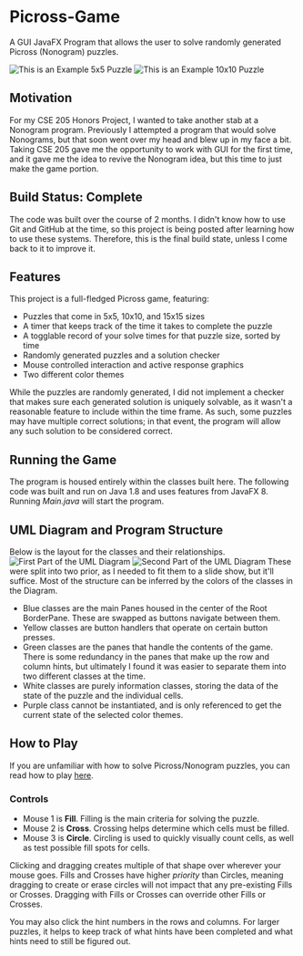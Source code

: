 # Picross-Game
A GUI JavaFX Program that allows the user to solve randomly generated Picross (Nonogram) puzzles.

![This is an Example 5x5 Puzzle](/Images/Picross_Sample_1.PNG)
![This is an Example 10x10 Puzzle](/Images/Picross_Sample_2.PNG)

## Motivation
For my CSE 205 Honors Project, I wanted to take another stab at a Nonogram program. Previously
I attempted a program that would solve Nonograms, but that soon went over my head and blew up
in my face a bit. Taking CSE 205 gave me the opportunity to work with GUI for the first time,
and it gave me the idea to revive the Nonogram idea, but this time to just make the game portion.

## Build Status: Complete
The code was built over the course of 2 months. I didn't know how to use Git and GitHub at the
time, so this project is being posted after learning how to use these systems. Therefore, this
is the final build state, unless I come back to it to improve it.

## Features
This project is a full-fledged Picross game, featuring:
- Puzzles that come in 5x5, 10x10, and 15x15 sizes
- A timer that keeps track of the time it takes to complete the puzzle
- A togglable record of your solve times for that puzzle size, sorted by time
- Randomly generated puzzles and a solution checker 
- Mouse controlled interaction and active response graphics
- Two different color themes

While the puzzles are randomly generated, I did not implement a checker that makes sure each
generated solution is uniquely solvable, as it wasn't a reasonable feature to include within
the time frame. As such, some puzzles may have multiple correct solutions; in that event, the
program will allow any such solution to be considered correct.

## Running the Game
The program is housed entirely within the classes built here. The following code was built and
run on Java 1.8 and uses features from JavaFX 8. Running *Main.java* will start the program.

## UML Diagram and Program Structure
Below is the layout for the classes and their relationships.
![First Part of the UML Diagram](/Images/UML_Diagram_1.png)
![Second Part of the UML Diagram](/Images/UML_Diagram_2.png)
These were split into two prior, as I needed to fit them to a slide show, but it'll suffice.
Most of the structure can be inferred by the colors of the classes in the Diagram.
- Blue classes are the main Panes housed in the center of the Root BorderPane. These are swapped as buttons navigate between them.
- Yellow classes are button handlers that operate on certain button presses.
- Green classes are the panes that handle the contents of the game. There is some redundancy in the panes that make up the row and column hints, but ultimately I found it was easier to separate them into two different classes at the time.
- White classes are purely information classes, storing the data of the state of the puzzle and the individual cells.
- Purple class cannot be instantiated, and is only referenced to get the current state of the selected color themes.

## How to Play
If you are unfamiliar with how to solve Picross/Nonogram puzzles, you can read how to play [here](https://www.hanjie-star.com/en-us/how-to-solve-picross/solve-first-picross-puzzle).

### Controls
- Mouse 1 is **Fill**. Filling is the main criteria for solving the puzzle.
- Mouse 2 is **Cross**. Crossing helps determine which cells must be filled.
- Mouse 3 is **Circle**. Circling is used to quickly visually count cells, as well as test possible fill spots for cells.

Clicking and dragging creates multiple of that shape over wherever your mouse goes. Fills and Crosses have higher *priority* than Circles, meaning dragging to create or erase circles will not impact that any pre-existing Fills or Crosses. Dragging with Fills or Crosses can override other Fills or Crosses.

You may also click the hint numbers in the rows and columns. For larger puzzles, it helps to keep track of what hints have been completed and what hints need to still be figured out.
